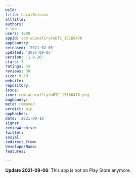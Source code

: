 ```yaml
---
wsId: 
title: LocalBitcoin
altTitle: 
authors:
- leo
users: 1000
appId: com.wLocalCrytoBTC_13166476
appCountry: 
released: '2021-02-05'
updated: '2021-08-05'
version: '1.0.26'
stars: 3
ratings: 43
reviews: 30
size: 9.5M
website: 
repository: 
issue: 
icon: com.wLocalCrytoBTC_13166476.png
bugbounty: 
meta: removed
verdict: wip
appHashes: 
date: '2021-09-16'
signer: 
reviewArchive: 
twitter: 
social: 
redirect_from: 
developerName: 
features: 

---
```


**Update 2021-09-06**: This app is not on Play Store anymore.
